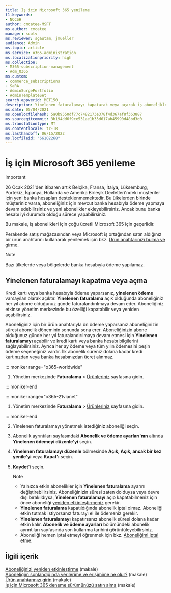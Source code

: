 ```yaml
---
title: İş için Microsoft 365 yenileme
f1.keywords:
- NOCSH
author: cmcatee-MSFT
ms.author: cmcatee
manager: scotv
ms.reviewer: sgautam, jmueller
audience: Admin
ms.topic: article
ms.service: o365-administration
ms.localizationpriority: high
ms.collection:
- M365-subscription-management
- Adm_O365
ms.custom:
- commerce_subscriptions
- SaRA
- AdminSurgePortfolio
- AdminTemplateSet
search.appverid: MET150
description: Yinelenen faturalamayı kapatarak veya açarak iş abonelikleri için Microsoft 365 çoğunu yenilemeyi öğrenin.
ms.date: 05/04/2021
ms.openlocfilehash: 5a0b9550df77c7482173e378f4d367af8f363887
ms.sourcegitcommit: 3b194dd6f9ce531ae1b33d617ab45990d48bd3d0
ms.translationtype: MT
ms.contentlocale: tr-TR
ms.lasthandoff: 06/15/2022
ms.locfileid: "66102268"
---
```

# <a name="renew-microsoft-365-for-business"></a>İş için Microsoft 365 yenileme

> [!IMPORTANT]
> 26 Ocak 2021'den itibaren artık Belçika, Fransa, İtalya, Lüksemburg, Portekiz, İspanya, Hollanda ve Amerika Birleşik Devletleri'ndeki müşteriler için yeni banka hesapları desteklenmemektedir. Bu ülkelerden birinde müşteriniz varsa, aboneliğiniz için mevcut banka hesabıyla ödeme yapmaya devam edebilirsiniz ve yeni abonelikler ekleyebilirsiniz. Ancak bunu banka hesabı iyi durumda olduğu sürece yapabilirsiniz.

Bu makale, iş abonelikleri için çoğu ücretli Microsoft 365 için geçerlidir.
  
Perakende satış mağazasından veya Microsoft iş ortağından satın aldığınız bir ürün anahtarını kullanarak yenilemek için bkz. [Ürün anahtarınızı bulma ve girme](../enter-your-product-key.md).

> [!NOTE]
> Bazı ülkelerde veya bölgelerde banka hesabıyla ödeme yapılamaz.
  
## <a name="turn-recurring-billing-off-or-on"></a>Yinelenen faturalamayı kapatma veya açma

Kredi kartı veya banka hesabıyla ödeme yaparsanız, **yinelenen ödeme** varsayılan olarak açıktır. **Yinelenen faturalama** açık olduğunda aboneliğiniz her yıl abone olduğunuz günde faturalandırılmaya devam eder. Aboneliğiniz etkinse yönetim merkezinde bu özelliği kapatabilir veya yeniden açabilirsiniz.
  
Aboneliğiniz için bir ürün anahtarıyla ön ödeme yaparsanız aboneliğinizin süresi abonelik döneminin sonunda sona erer. Aboneliğinizin abone olduğunuz günde her yıl faturalandırılmaya devam etmesi için **Yinelenen faturalamayı** açabilir ve kredi kartı veya banka hesabı bilgilerini sağlayabilirsiniz. Ayrıca her ay ödeme veya tüm yılın ödemesini peşin ödeme seçeneğiniz vardır. İlk abonelik süreniz dolana kadar kredi kartınızdan veya banka hesabınızdan ücret alınmaz.

::: moniker range="o365-worldwide"

1. Yönetim merkezinde **Faturalama** \> <a href="https://go.microsoft.com/fwlink/p/?linkid=842054" target="_blank">Ürünleriniz</a> sayfasına gidin.

::: moniker-end

::: moniker range="o365-21vianet"

1. Yönetim merkezinde **Faturalama** \> <a href="https://go.microsoft.com/fwlink/p/?linkid=850626" target="_blank">Ürünleriniz</a> sayfasına gidin.

::: moniker-end

2. Yinelenen faturalamayı yönetmek istediğiniz aboneliği seçin.
3. Abonelik ayrıntıları sayfasındaki **Abonelik ve ödeme ayarları'nın** altında **Yinelenen ödemeyi düzenle'yi** seçin.
4. **Yinelenen faturalamayı düzenle** bölmesinde **Açık**, **Açık, ancak bir kez yenile'yi** veya **Kapat'ı** seçin.
5. **Kaydet**'i seçin.

    > [!NOTE]
    >
    > - Yalnızca etkin abonelikler için **Yinelenen faturalama** ayarını değiştirebilirsiniz. Aboneliğinizin süresi zaten dolduysa veya devre dışı bırakıldıysa, **Yinelenen faturalamayı** açıp kapatabilmeniz için önce aboneliği [yeniden etkinleştirmeniz](reactivate-your-subscription.md) gerekir.
    > - **Yinelenen faturalama** kapatıldığında abonelik iptal olmaz. Aboneliği etkin tutmak istiyorsanız faturayı el ile ödemeniz gerekir.
    > - **Yinelenen faturalamayı** kapatırsanız abonelik süresi dolana kadar etkin kalır. **Abonelik ve ödeme ayarları** bölümündeki abonelik ayrıntıları sayfasında son kullanma tarihini görüntüleyebilirsiniz.
    > - Aboneliği hemen iptal etmeyi öğrenmek için bkz. [Aboneliğimi iptal etme](cancel-your-subscription.md).

## <a name="related-content"></a>İlgili içerik

[Aboneliğinizi yeniden etkinleştirme](reactivate-your-subscription.md) (makale)\
[Aboneliğim sonlandığında verilerime ve erişimime ne olur?](what-if-my-subscription-expires.md) (makale)\
[Ürün anahtarınızı girin](../enter-your-product-key.md) (makale)\
[İş için Microsoft 365 deneme sürümünüzü satın alma](../try-or-buy-microsoft-365.md) (makale)
